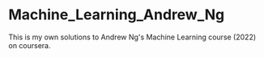 # Machine_Learning_Andrew_Ng
This is my own solutions to Andrew Ng's Machine Learning course (2022) on coursera.
